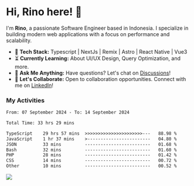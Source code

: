 # Hi, Rino here! 👋

I'm **Rino**, a passionate Software Engineer based in Indonesia. I specialize in building modern web applications with a focus on performance and scalability.

- 🔨 **Tech Stack:** Typescript | NextJs | Remix | Astro | React Native | Vue3
- ⏳ **Currently Learning:** About UI/UX Design, Query Optimization, and more.
- 💬 **Ask Me Anything:** Have questions? Let's chat on [Discussions](https://github.com/justrinoo/justrinoo/discussions/3)!
- 🤝 **Let's Collaborate:** Open to collaboration opportunities. Connect with me on [LinkedIn](https://www.linkedin.com/in/rinosatyaputra)!

### My Activities

<!--START_SECTION:waka-->

```txt
From: 07 September 2024 - To: 14 September 2024

Total Time: 33 hrs 29 mins

TypeScript    29 hrs 57 mins  >>>>>>>>>>>>>>>>>>>>>>---   88.98 %
JavaScript    1 hr 37 mins    >------------------------   04.80 %
JSON          33 mins         -------------------------   01.68 %
Bash          32 mins         -------------------------   01.60 %
PHP           28 mins         -------------------------   01.42 %
CSS           14 mins         -------------------------   00.72 %
Other         10 mins         -------------------------   00.52 %
```

<!--END_SECTION:waka-->

![](https://komarev.com/ghpvc/?username=riyaraa)

